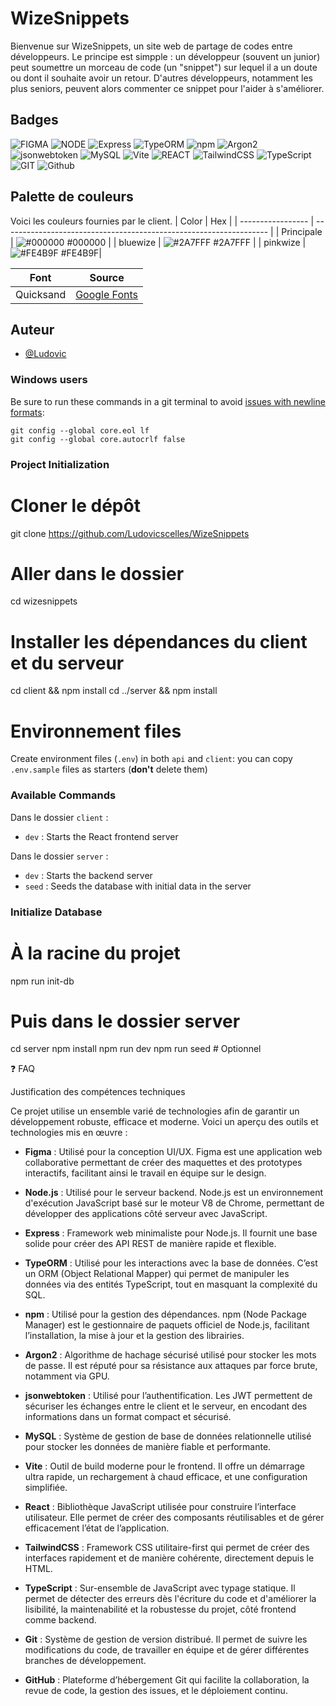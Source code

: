 # WizeSnippets

Bienvenue sur WizeSnippets, un site web de partage de codes entre développeurs. Le principe est simpple : un développeur (souvent un junior) peut soumettre un morceau de code (un "snippet") sur lequel il a un doute ou dont il souhaite avoir un retour. D'autres développeurs, notamment les plus seniors, peuvent alors commenter ce snippet pour l'aider à s'améliorer.

## Badges

![FIGMA](https://img.shields.io/badge/Figma-F24E1E?style=for-the-badge&logo=figma&logoColor=white)
![NODE](https://img.shields.io/badge/Node.js-43853D?style=for-the-badge&logo=node.js&logoColor=white)
![Express](https://img.shields.io/badge/Express-000000?logo=express&logoColor=white)
![TypeORM](https://img.shields.io/badge/TypeORM-262626?logo=typeorm&logoColor=white)
![npm](https://img.shields.io/badge/npm-CB3837?logo=npm&logoColor=fff)
![Argon2](https://img.shields.io/badge/Argon2-2F0C45?logo=argon2&logoColor=white)
![jsonwebtoken](https://img.shields.io/badge/jsonwebtoken-EF8138?logo=json-web-token&logoColor=white)
![MySQL](https://img.shields.io/badge/MySQL-4479A1?logo=mysql&logoColor=white)
![Vite](https://img.shields.io/badge/Vite-646CFF?logo=vite&logoColor=fff)
![REACT](https://img.shields.io/badge/React-20232A?style=for-the-badge&logo=react&logoColor=61DAFB)
![TailwindCSS](https://img.shields.io/badge/Tailwind%20CSS-%2338B2AC.svg?logo=tailwind-css&logoColor=white)
![TypeScript](https://img.shields.io/badge/TypeScript-3178C6?logo=typescript&logoColor=fff)
![GIT](https://img.shields.io/badge/GIT-E44C30?style=for-the-badge&logo=git&logoColor=white)
![Github](https://img.shields.io/badge/GitHub-100000?style=for-the-badge&logo=github&logoColor=white)

## Palette de couleurs

Voici les couleurs fournies par le client.
| Color | Hex |
| ----------------- | ------------------------------------------------------------------ |
| Principale | ![#000000](https://via.placeholder.com/10/000000?text=+) #000000 |
| bluewize | ![#2A7FFF](https://via.placeholder.com/10/FE4B9F?text=+) #2A7FFF |
| pinkwize | ![#FE4B9F](https://via.placeholder.com/10/FE4B9F?text=+) #FE4B9F|

| Font | Source |
| ----------------- | ------------------------------------------------------------------ |
| Quicksand | [Google Fonts](https://fonts.googleapis.com/css2?family=Quicksand:wght@400;500;700&display=swap) |

## Auteur

- [@Ludovic](https://github.com/Ludovicscelles)

### Windows users

Be sure to run these commands in a git terminal to avoid [issues with newline formats](https://en.wikipedia.org/wiki/Newline#Issues_with_different_newline_formats):

```
git config --global core.eol lf
git config --global core.autocrlf false
```

### Project Initialization

# Cloner le dépôt
git clone https://github.com/Ludovicscelles/WizeSnippets

# Aller dans le dossier
cd wizesnippets

# Installer les dépendances du client et du serveur
cd client && npm install
cd ../server && npm install

# Environnement files
Create environment files (`.env`) in both `api` and `client`: you can copy `.env.sample` files as starters (**don't** delete them)

### Available Commands

Dans le dossier `client` :
- `dev` : Starts the React frontend server

Dans le dossier `server` :
- `dev` : Starts the backend server
- `seed` : Seeds the database with initial data in the server

### Initialize Database

 # À la racine du projet
npm run init-db

# Puis dans le dossier server
cd server
npm install
npm run dev
npm run seed   # Optionnel


❓ FAQ

Justification des compétences techniques

Ce projet utilise un ensemble varié de technologies afin de garantir un développement robuste, efficace et moderne. Voici un aperçu des outils et technologies mis en œuvre :

  - **Figma** : Utilisé pour la conception UI/UX. Figma est une application web collaborative permettant de créer des maquettes et des prototypes interactifs, facilitant ainsi le travail en équipe sur le design.

  - **Node.js** : Utilisé pour le serveur backend. Node.js est un environnement d'exécution JavaScript basé sur le moteur V8 de Chrome, permettant de développer des applications côté serveur avec JavaScript.

  - **Express** : Framework web minimaliste pour Node.js. Il fournit une base solide pour créer des API REST de manière rapide et flexible.

  - **TypeORM** : Utilisé pour les interactions avec la base de données. C’est un ORM (Object Relational Mapper) qui permet de manipuler les données via des entités TypeScript, tout en masquant la complexité du SQL.

  - **npm** : Utilisé pour la gestion des dépendances. npm (Node Package Manager) est le gestionnaire de paquets officiel de Node.js, facilitant l’installation, la mise à jour et la gestion des librairies.

  - **Argon2** : Algorithme de hachage sécurisé utilisé pour stocker les mots de passe. Il est réputé pour sa résistance aux attaques par force brute, notamment via GPU.

  - **jsonwebtoken** : Utilisé pour l’authentification. Les JWT permettent de sécuriser les échanges entre le client et le serveur, en encodant des informations dans un format compact et sécurisé.

  - **MySQL** : Système de gestion de base de données relationnelle utilisé pour stocker les données de manière fiable et performante.

  - **Vite** : Outil de build moderne pour le frontend. Il offre un démarrage ultra rapide, un rechargement à chaud efficace, et une configuration simplifiée.

  - **React** : Bibliothèque JavaScript utilisée pour construire l’interface utilisateur. Elle permet de créer des composants réutilisables et de gérer efficacement l’état de l’application.

  - **TailwindCSS** : Framework CSS utilitaire-first qui permet de créer des interfaces rapidement et de manière cohérente, directement depuis le HTML.

  - **TypeScript** : Sur-ensemble de JavaScript avec typage statique. Il permet de détecter des erreurs dès l'écriture du code et d'améliorer la lisibilité, la maintenabilité et la robustesse du projet, côté frontend comme backend.

  - **Git** : Système de gestion de version distribué. Il permet de suivre les modifications du code, de travailler en équipe et de gérer différentes branches de développement.

  - **GitHub** : Plateforme d’hébergement Git qui facilite la collaboration, la revue de code, la gestion des issues, et le déploiement continu.